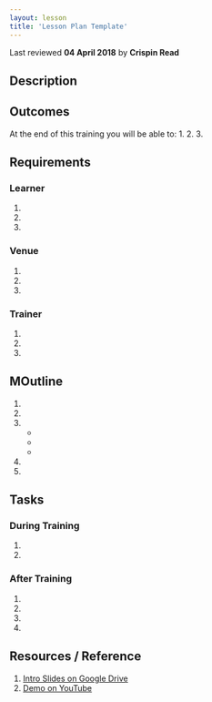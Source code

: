 ```yaml
---
layout: lesson
title: 'Lesson Plan Template'
---
```


Last reviewed **04 April 2018** by **Crispin Read**

## Description


## Outcomes

At the end of this training you will be able to:
1. 
2. 
3. 

## Requirements

### Learner
1. 
2. 
3. 

### Venue
1. 
2. 
3. 

### Trainer
1. 
2. 
3. 

## MOutline


1. 
2. 
3. 
    - 
    - 
    - 
4.
5. 

## Tasks

### During Training
1. 
2. 

### After Training
1. 
2. 
3. 
4. 

## Resources / Reference

1. [Intro Slides on Google Drive](#)
2. [Demo on YouTube](#)

